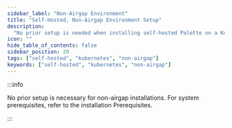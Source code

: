 ```yaml
---
sidebar_label: "Non-Airgap Environment"
title: "Self-Hosted, Non-Airgap Environment Setup"
description:
  "No prior setup is needed when installing self-hosted Palette on a Kubernetes cluster with internet connectivity."
icon: ""
hide_table_of_contents: false
sidebar_position: 20
tags: ["self-hosted", "kubernetes", "non-airgap"]
keywords: ["self-hosted", "kubernetes", "non-airgap"]
---
```


:::info

No prior setup is necessary for non-airgap installations. For system prerequisites, refer to the installation
Prerequisites.

:::

